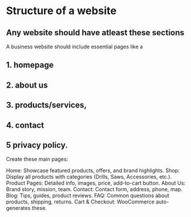 # Structure of a website

## Any website should have atleast these sections   
A business website should include essential pages like a 
## 1. homepage
## 2. about us 
## 3. products/services, 
## 4. contact 
## 5 privacy policy. 

Create these main pages:

Home: Showcase featured products, offers, and brand highlights.
Shop: Display all products with categories (Drills, Saws, Accessories, etc.).
Product Pages: Detailed info, images, price, add-to-cart button.
About Us: Brand story, mission, team.
Contact: Contact form, address, phone, map.
Blog: Tips, guides, product reviews.
FAQ: Common questions about products, shipping, returns.
Cart & Checkout: WooCommerce auto-generates these.
